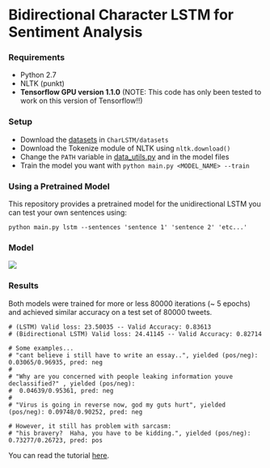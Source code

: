 # Bidirectional Character LSTM for Sentiment Analysis 

### Requirements
- Python 2.7
- NLTK (punkt)
- <b>Tensorflow GPU version 1.1.0</b> (NOTE: This code has only been tested to work on this version of Tensorflow!!)

### Setup
- Download the [datasets](http://help.sentiment140.com/for-students/) in `CharLSTM/datasets`
- Download the Tokenize module of NLTK using `nltk.download()`
- Change the `PATH` variable in [data_utils.py](https://github.com/charlesashby/CharLSTM/blob/master/lib/data_utils.py) and in the model files
- Train the model you want with `python main.py <MODEL_NAME> --train` 

### Using a Pretrained Model
This repository provides a pretrained model for the unidirectional LSTM you can test your own sentences using:

```
python main.py lstm --sentences 'sentence 1' 'sentence 2' 'etc...'
```

### Model

![](charlstm_diagram.png)

### Results
Both models were trained for more or less 80000 iterations (~ 5 epochs) and achieved similar accuracy on a test set of 80000 tweets.

```
# (LSTM) Valid loss: 23.50035 -- Valid Accuracy: 0.83613
# (Bidirectional LSTM) Valid loss: 24.41145 -- Valid Accuracy: 0.82714
```
```
# Some examples...
# "cant believe i still have to write an essay..", yielded (pos/neg): 0.03065/0.96935, pred: neg
#
# "Why are you concerned with people leaking information youve declassified?" , yielded (pos/neg):
#  0.04639/0.95361, pred: neg
# 
# "Virus is going in reverse now, god my guts hurt", yielded (pos/neg): 0.09748/0.90252, pred: neg
```
```
# However, it still has problem with sarcasm:
# "his bravery?  Haha, you have to be kidding.", yielded (pos/neg): 0.73277/0.26723, pred: pos
```

You can read the tutorial [here](https://charlesashby.github.io/2017/06/05/sentiment-analysis-with-char-lstm/).
